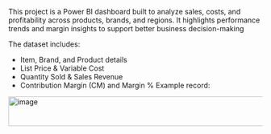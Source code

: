 This project is a Power BI dashboard built to analyze sales, costs, and profitability across products, brands, and regions. It highlights performance trends and margin insights to support better business decision-making

The dataset includes:
  - Item, Brand, and Product details
  - List Price & Variable Cost
  - Quantity Sold & Sales Revenue
  - Contribution Margin (CM) and Margin %
Example record:
<img width="1473" height="59" alt="image" src="https://github.com/user-attachments/assets/830afa48-f510-4182-bc25-3cb267b62676" />
